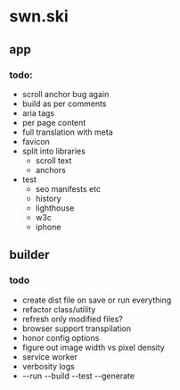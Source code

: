 # swn.ski

## app
### todo:
* scroll anchor bug again
* build as per comments
* aria tags
* per page content
* full translation with meta
* favicon
* split into libraries
    * scroll text
    * anchors
* test
    * seo manifests etc
    * history
    * lighthouse
    * w3c
    * iphone

## builder
### todo
* create dist file on save or run everything
* refactor class/utility
* refresh only modified files?
* browser support transpilation
* honor config options
* figure out image width vs pixel density
* service worker
* verbosity logs
* --run --build --test --generate